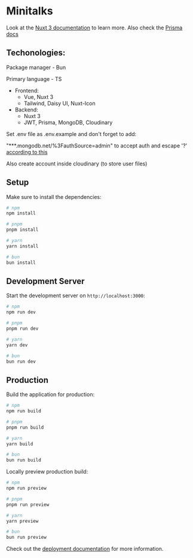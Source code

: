 # Minitalks

Look at the [Nuxt 3 documentation](https://nuxt.com/docs/getting-started/introduction) to learn more.
Also check the [Prisma docs](https://www.prisma.io/docs)

## Techonologies:

Package manager - Bun

Primary language - TS

- Frontend:
  - Vue, Nuxt 3
  - Tailwind, Daisy UI, Nuxt-Icon
- Backend:
  - Nuxt 3
  - JWT, Prisma, MongoDB, Cloudinary

Set .env file as .env.example and don't forget to add:

"\*\*\*.mongodb.net/%3FauthSource=admin" to accept auth and escape '?' [according to this](https://github.com/prisma/prisma/issues/10287)

Also create account inside cloudinary (to store user files)

## Setup

Make sure to install the dependencies:

```bash
# npm
npm install

# pnpm
pnpm install

# yarn
yarn install

# bun
bun install
```

## Development Server

Start the development server on `http://localhost:3000`:

```bash
# npm
npm run dev

# pnpm
pnpm run dev

# yarn
yarn dev

# bun
bun run dev
```

## Production

Build the application for production:

```bash
# npm
npm run build

# pnpm
pnpm run build

# yarn
yarn build

# bun
bun run build
```

Locally preview production build:

```bash
# npm
npm run preview

# pnpm
pnpm run preview

# yarn
yarn preview

# bun
bun run preview
```

Check out the [deployment documentation](https://nuxt.com/docs/getting-started/deployment) for more information.
